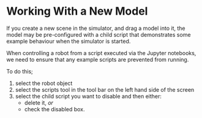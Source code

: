 # Working With a New Model

If you create a new scene in the simulator, and drag a model into it, the model may be pre-configured with a child script that demonstrates some example behaviour when the simulator is started.

When controlling a robot from a script executed via the Jupyter notebooks, we need to ensure that any example scripts are prevented from running.

To do this;

1. select the robot object
2. select the scripts tool in the tool bar on the left hand side of the screen
3. select the child script you want to disable and then either:
	- delete it, *or*
	- check the disabled box.